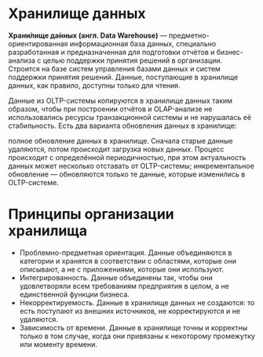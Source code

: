 # Хранилище данных #

**Храни́лище да́нных (англ. Data Warehouse)** — предметно-ориентированная информационная база данных, специально разработанная и предназначенная для подготовки отчётов и бизнес-анализа с целью поддержки принятия решений в организации. Строится на базе систем управления базами данных и систем поддержки принятия решений. Данные, поступающие в хранилище данных, как правило, доступны только для чтения.

Данные из OLTP-системы копируются в хранилище данных таким образом, чтобы при построении отчётов и OLAP-анализе не использовались ресурсы транзакционной системы и не нарушалась её стабильность. Есть два варианта обновления данных в хранилище:

полное обновление данных в хранилище. Сначала старые данные удаляются, потом происходит загрузка новых данных. Процесс происходит с определённой периодичностью, при этом актуальность данных может несколько отставать от OLTP-системы;
инкрементальное обновление — обновляются только те данные, которые изменились в OLTP-системе.

# Принципы организации хранилища #

- Проблемно-предметная ориентация. Данные объединяются в категории и хранятся в соответствии с областями, которые они описывают, а не с приложениями, которые они используют.
- Интегрированность. Данные объединены так, чтобы они удовлетворяли всем требованиям предприятия в целом, а не единственной функции бизнеса.
- Некорректируемость. Данные в хранилище данных не создаются: то есть поступают из внешних источников, не корректируются и не удаляются.
- Зависимость от времени. Данные в хранилище точны и корректны только в том случае, когда они привязаны к некоторому промежутку или моменту времени.